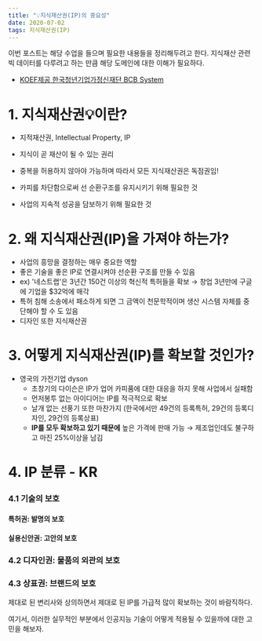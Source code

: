 ```yaml
---
title: "💡지식재산권(IP)의 중요성"
date: 2020-07-02
tags: 지식재산권(IP)
---
```



이번 포스트는 해당 수업을 들으며 필요한 내용들을 정리해두려고 한다. 지식재산 관련 빅 데이터를 다루려고 하는 만큼 해당 도메인에 대한 이해가 필요하다.

- [KOEF제공 한국청년기업가정신재단 BCB System](http://apply.bcb.or.kr/default.jsp)

# 1. **지식재산권💡이란?**

- 지적재산권, Intellectual Property, IP
- 지식이 곧 재산이 될 수 있는 권리
- 중복을 허용하지 않아야 가능하며 따라서 모든 지식재산권은 독점권임!

- 카피를 차단함으로써 선 순환구조를 유지시키기 위해 필요한 것
- 사업의 지속적 성공을 담보하기 위해 필요한 것

# 2. **왜 지식재산권(IP)을 가져야 하는가?**

- 사업의 흥망을 결정하는 매우 중요한 역할
- 좋은 기술을 좋은 IP로 연결시켜야 선순환 구조를 만들 수 있음
- ex) '네스트랩'은 3년간 150건 이상의 혁신적 특허들을 확보 → 창업 3년만에 구글에 기업을 $32억에 매각
- 특허 침해 소송에서 패소하게 되면 그 금액이 천문학적이며 생산 시스템 자체를 중단해야 할 수 도 있음
- 디자인 또한 지식재산권

# 3. **어떻게 지식재산권(IP)를 확보할 것인가?**

- 영국의 가전기업 dyson
    - 초창기의 다이슨은 IP가 업어 카피품에 대한 대응을 하지 못해 사업에서 실패함
    - 먼저봉투 없는 아이디어는 IP를 적극적으로 확보
    - 날개 없는 선풍기 또한 마찬가지 (한국에서만 49건의 등록특허, 29건의 등록디자인, 29건의 등록상표)
    - **IP를 모두 확보하고 있기 때문에** 높은 가격에 판매 가능 → 제조업인데도 불구하고 마진 25%이상을 남김

# 4. IP 분류 - KR

### 4.1 기술의 보호
#### 특허권: **발명**의 보호
#### 실용신안권: **고안**의 보호  
### 4.2 디자인권: **물품의 외관**의 보호
### 4.3 상표권: **브랜드**의 보호

제대로 된 변리사와 상의하면서 제대로 된 IP를 가급적 많이 확보하는 것이 바람직하다.

여기서, 이러한 실무적인 부분에서 인공지능 기술이 어떻게 적용될 수 있을까에 대한 고민을 해보자.
